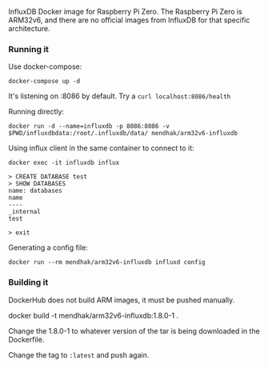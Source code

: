 
InfluxDB Docker image for Raspberry Pi Zero.  The Raspberry Pi Zero is ARM32v6, and there are no official images from InfluxDB for that specific architecture. 


### Running it

Use docker-compose:

```
docker-compose up -d
```

It's listening on :8086 by default. Try a `curl localhost:8086/health` 


Running directly:

```
docker run -d --name=influxdb -p 8086:8086 -v $PWD/influxdbdata:/root/.influxdb/data/ mendhak/arm32v6-influxdb
```

Using influx client in the same container to connect to it:

```
docker exec -it influxdb influx

> CREATE DATABASE test
> SHOW DATABASES
name: databases
name
----
_internal
test

> exit
```


Generating a config file:

```
docker run --rm mendhak/arm32v6-influxdb influxd config 
```



### Building it

DockerHub does not build ARM images, it must be pushed manually. 

docker build -t mendhak/arm32v6-influxdb:1.8.0-1 .

Change the 1.8.0-1 to whatever version of the tar is being downloaded in the Dockerfile. 

Change the tag to `:latest` and push again. 



